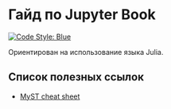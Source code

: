 # Гайд по Jupyter Book

[![Code Style: Blue](https://img.shields.io/badge/code%20style-blue-4495d1.svg)](https://github.com/invenia/BlueStyle)


Ориентирован на использование языка Julia.

## Список полезных ссылок

- [MyST cheat sheet](https://jupyterbook.org/reference/cheatsheet.html)
